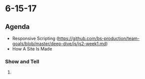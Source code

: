 # 6-15-17 

## Agenda 

- Responsive Scripting (https://github.com/bs-production/team-goals/blob/master/deep-dive/js/js2-week1.md)
- How A Site Is Made 

### Show and Tell 

1. 
